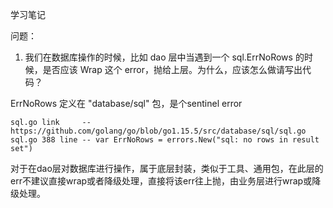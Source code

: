 学习笔记

问题：

1. 我们在数据库操作的时候，比如 dao 层中当遇到一个 sql.ErrNoRows 的时候，是否应该 Wrap 这个 error，抛给上层。为什么，应该怎么做请写出代码？

ErrNoRows 定义在 "database/sql" 包，是个sentinel error

    sql.go link     -- https://github.com/golang/go/blob/go1.15.5/src/database/sql/sql.go
    sql.go 388 line -- var ErrNoRows = errors.New("sql: no rows in result set")

对于在dao层对数据库进行操作，属于底层封装，类似于工具、通用包，在此层的err不建议直接wrap或者降级处理，直接将该err往上抛，由业务层进行wrap或降级处理。
